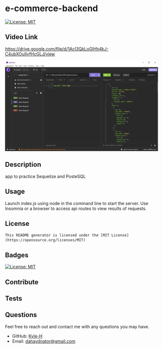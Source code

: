 # e-commerce-backend
  [![License: MIT](https://img.shields.io/badge/License-MIT-yellow.svg)](https://opensource.org/licenses/MIT)
  
  ## Video Link
  https://drive.google.com/file/d/1AcI3QkLoGlHh4kJ-C4ubXOuIIvfHcGLJ/view


  ![alt text](./Develop/assets/images/readmeimg.png)
  
  ## Description
  app to practice Sequelize and PosteSQL


  ## Usage
  Launch index.js using node in the command line to start the server. Use Insomnia or a browser to access api routes to view results of requests.

  ## License
    This README generator is licensed under the [MIT License](https://opensource.org/licenses/MIT)
  

  ## Badges
  [![License: MIT](https://img.shields.io/badge/License-MIT-yellow.svg)](https://opensource.org/licenses/MIT)

  ## Contribute
  

  ## Tests
  

  ## Questions
  Feel free to reach out and contact me with any questions you may have.
  - GitHub: [Kyle-H](https://github.com/Kyle-H)
  - Email: dahaydnator@gmail.com
